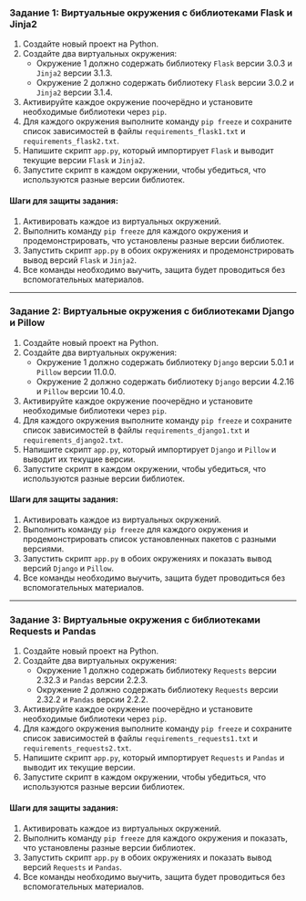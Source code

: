 ### Задание 1: Виртуальные окружения с библиотеками Flask и Jinja2

1. Создайте новый проект на Python.
2. Создайте два виртуальных окружения:
   - Окружение 1 должно содержать библиотеку `Flask` версии 3.0.3 и `Jinja2` версии 3.1.3.
   - Окружение 2 должно содержать библиотеку `Flask` версии 3.0.2 и `Jinja2` версии 3.1.4.
3. Активируйте каждое окружение поочерёдно и установите необходимые библиотеки через `pip`.
4. Для каждого окружения выполните команду `pip freeze` и сохраните список зависимостей в файлы `requirements_flask1.txt` и `requirements_flask2.txt`.
5. Напишите скрипт `app.py`, который импортирует `Flask` и выводит текущие версии `Flask` и `Jinja2`.
6. Запустите скрипт в каждом окружении, чтобы убедиться, что используются разные версии библиотек.

#### Шаги для защиты задания:
1. Активировать каждое из виртуальных окружений.
2. Выполнить команду `pip freeze` для каждого окружения и продемонстрировать, что установлены разные версии библиотек.
3. Запустить скрипт `app.py` в обоих окружениях и продемонстрировать вывод версий `Flask` и `Jinja2`.
4. Все команды необходимо выучить, защита будет проводиться без вспомогательных материалов.

---

### Задание 2: Виртуальные окружения с библиотеками Django и Pillow

1. Создайте новый проект на Python.
2. Создайте два виртуальных окружения:
   - Окружение 1 должно содержать библиотеку `Django` версии 5.0.1 и `Pillow` версии 11.0.0.
   - Окружение 2 должно содержать библиотеку `Django` версии 4.2.16 и `Pillow` версии 10.4.0.
3. Активируйте каждое окружение поочерёдно и установите необходимые библиотеки через `pip`.
4. Для каждого окружения выполните команду `pip freeze` и сохраните список зависимостей в файлы `requirements_django1.txt` и `requirements_django2.txt`.
5. Напишите скрипт `app.py`, который импортирует `Django` и `Pillow` и выводит их текущие версии.
6. Запустите скрипт в каждом окружении, чтобы убедиться, что используются разные версии библиотек.

#### Шаги для защиты задания:
1. Активировать каждое из виртуальных окружений.
2. Выполнить команду `pip freeze` для каждого окружения и продемонстрировать список установленных пакетов с разными версиями.
3. Запустить скрипт `app.py` в обоих окружениях и показать вывод версий `Django` и `Pillow`.
4. Все команды необходимо выучить, защита будет проводиться без вспомогательных материалов.

---

### Задание 3: Виртуальные окружения с библиотеками Requests и Pandas

1. Создайте новый проект на Python.
2. Создайте два виртуальных окружения:
   - Окружение 1 должно содержать библиотеку `Requests` версии 2.32.3 и `Pandas` версии 2.2.3.
   - Окружение 2 должно содержать библиотеку `Requests` версии 2.32.2 и `Pandas` версии 2.2.2.
3. Активируйте каждое окружение поочерёдно и установите необходимые библиотеки через `pip`.
4. Для каждого окружения выполните команду `pip freeze` и сохраните список зависимостей в файлы `requirements_requests1.txt` и `requirements_requests2.txt`.
5. Напишите скрипт `app.py`, который импортирует `Requests` и `Pandas` и выводит их текущие версии.
6. Запустите скрипт в каждом окружении, чтобы убедиться, что используются разные версии библиотек.

#### Шаги для защиты задания:
1. Активировать каждое из виртуальных окружений.
2. Выполнить команду `pip freeze` для каждого окружения и показать, что установлены разные версии библиотек.
3. Запустить скрипт `app.py` в обоих окружениях и показать вывод версий `Requests` и `Pandas`.
4. Все команды необходимо выучить, защита будет проводиться без вспомогательных материалов.
